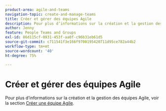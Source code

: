 ```yaml
---
product-area: agile-and-teams
navigation-topic: create-and-manage-teams
title: Créer et gérer des équipes Agile
description: Pour plus d’informations sur la création et la gestion des équipes Agile, voir la section Créer une équipe Agile.
author: Jenny
feature: People Teams and Groups
exl-id: 86d115cf-0931-453f-aa0f-c96b31eb61d5
source-git-commit: c711541f3e166f9700195420711d95ce782a44b2
workflow-type: tm+mt
source-wordcount: '40'
ht-degree: 75%

---
```


# Créer et gérer des équipes Agile

Pour plus d’informations sur la création et la gestion des équipes Agile, voir la section [Créer une équipe Agile](../../agile/get-started-with-agile-in-workfront/create-an-agile-team.md).
